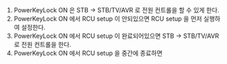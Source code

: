 

1. PowerKeyLock ON 은 STB -> STB/TV/AVR 로 전원 컨트롤을 할 수 있게 한다.
2. PowerKeyLock ON 에서 RCU setup 이 안되있으면 RCU setup 을 먼저 실행하여 설정한다. 
3. PowerKeyLock ON 에서 RCU setup 이 완료되어있으면 STB -> STB/TV/AVR 로 전원 컨트롤을 한다. 
4. PowerKeyLock ON 에서 RCU setup 을 중간에 종료하면 





